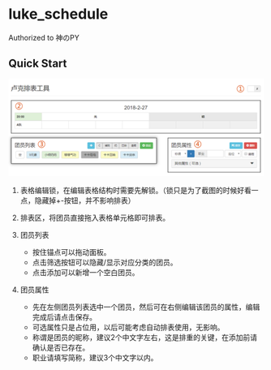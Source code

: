 # luke_schedule
Authorized to 神のPY

## Quick Start

![](img/preview.png)

1. 表格编辑锁，在编辑表格结构时需要先解锁。（锁只是为了截图的时候好看一点，隐藏掉+-按钮，并不影响排表）

2. 排表区，将团员直接拖入表格单元格即可排表。

3. 团员列表

    - 按住锚点可以拖动面板。
    - 点击筛选按钮可以隐藏/显示对应分类的团员。
    - 点击添加可以新增一个空白团员。

4. 团员属性

    - 先在左侧团员列表选中一个团员，然后可在右侧编辑该团员的属性，编辑完成后请点击保存。
    - 可选属性只是占位用，以后可能考虑自动排表使用，无影响。
    - 称谓是团员的昵称，建议2个中文字左右，这是排重的关键，在添加前请确认是否已存在。
    - 职业请填写简称，建议3个中文字以内。

